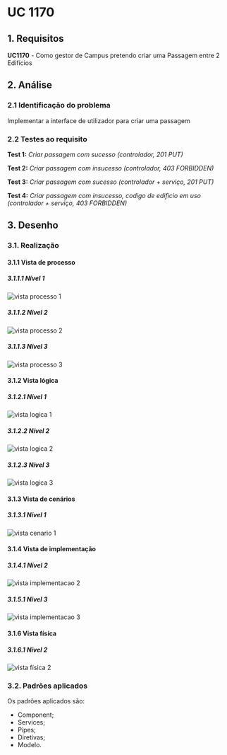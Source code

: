 # UC 1170

## 1. Requisitos

**UC1170** - Como gestor de Campus pretendo criar uma Passagem entre 2 Edifícios

## 2. Análise

### 2.1 Identificação do problema

Implementar a interface de utilizador para criar uma passagem

### 2.2 Testes ao requisito

**Test 1:** *Criar passagem com sucesso (controlador, 201 PUT)*

**Test 2:** *Criar passagem com insucesso (controlador, 403 FORBIDDEN)*

**Test 3:** *Criar passagem com sucesso (controlador + serviço, 201 PUT)*

**Test 4:** *Criar passagem com insucesso, codigo de edificio em uso (controlador + serviço, 403 FORBIDDEN)*

## 3. Desenho

### 3.1. Realização

#### 3.1.1 Vista de processo

##### 3.1.1.1 Nível 1

![vista processo 1](../UC1170/Nivel%201/vp1.svg "Vista processo - nível 1")

##### 3.1.1.2 Nível 2

![vista processo 2](../UC1170/Nivel%202/vp2.svg "Vista processo - nível 2")

##### 3.1.1.3 Nível 3

![vista processo 3](../UC1170/Nivel%203/vp3.svg "Vista processo - nível 3")

#### 3.1.2 Vista lógica

##### 3.1.2.1 Nível 1

![vista logica 1](/docs/logical_view/sprint2/level1/vl1.svg "Vista lógica - nível 1")

##### 3.1.2.2 Nível 2

![vista logica 2](/docs/logical_view/sprint2/level2/vl2.svg "Vista lógica - nível 2")

##### 3.1.2.3 Nível 3

![vista logica 3](/docs/logical_view/sprint2/level3/vl3.svg "Vista lógica - nível 3")

#### 3.1.3 Vista de cenários

##### 3.1.3.1 Nível 1

![vista cenario 1](/docs/scenario_view/level1/sv1.svg "Vista cenário - nível 1")

#### 3.1.4 Vista de implementação

##### 3.1.4.1 Nível 2

![vista implementacao 2](/docs/implementation_view/iv2.svg "Vista implementação - nível 2")

##### 3.1.5.1 Nível 3

![vista implementacao 3](/docs/implementation_view/sprint2/iv3.svg "Vista implementação - nível 3")

#### 3.1.6 Vista física

##### 3.1.6.1 Nível 2

![vista física 2](/docs/physical_view/level2/sprint2/vf2.svg "Vista física - nível 2")

### 3.2. Padrões aplicados

Os padrões aplicados são:

- Component;
- Services;
- Pipes;
- Diretivas;
- Modelo.